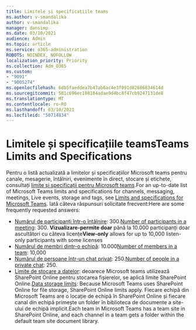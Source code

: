 ```yaml
---
title: Limitele și specificațiile teams
ms.author: v-smandalika
author: v-smandalika
manager: dansimp
ms.date: 03/10/2021
audience: Admin
ms.topic: article
ms.service: o365-administration
ROBOTS: NOINDEX, NOFOLLOW
localization_priority: Priority
ms.collection: Adm_O365
ms.custom:
- "9091"
- "9005274"
ms.openlocfilehash: 6db5faeddea7b47ab6ac4e3f091d82686834614d
ms.sourcegitcommit: 581c696ec108184adae9d4bc8f47cb9247131de8
ms.translationtype: MT
ms.contentlocale: ro-RO
ms.lasthandoff: 03/10/2021
ms.locfileid: "50714834"
---
```

# <a name="teams-limits-and-specifications"></a><span data-ttu-id="37861-102">Limitele și specificațiile teams</span><span class="sxs-lookup"><span data-stu-id="37861-102">Teams Limits and Specifications</span></span>

<span data-ttu-id="37861-103">Pentru o listă actualizată a limitelor și specificațiilor Microsoft teams pentru canale, mesagerie, întâlniri, evenimente în direct, stocare și etichete, consultați [limite și specificații pentru Microsoft teams](https://docs.microsoft.com/microsoftteams/limits-specifications-teams).</span><span class="sxs-lookup"><span data-stu-id="37861-103">For an up-to-date list of Microsoft Teams limits and specifications for channels, messaging, meetings, Live events, storage and tags, see [Limits and specifications for Microsoft Teams](https://docs.microsoft.com/microsoftteams/limits-specifications-teams).</span></span> <span data-ttu-id="37861-104">Iată câteva răspunsuri solicitate frecvent:</span><span class="sxs-lookup"><span data-stu-id="37861-104">Here are some frequently requested answers:</span></span>

- <span data-ttu-id="37861-105">[Numărul de participanți într-o întâlnire](https://docs.microsoft.com/microsoftteams/limits-specifications-teams#meetings-and-calls): 300.</span><span class="sxs-lookup"><span data-stu-id="37861-105">[Number of participants in a meeting](https://docs.microsoft.com/microsoftteams/limits-specifications-teams#meetings-and-calls): 300.</span></span> <span data-ttu-id="37861-106">**Vizualizare-permite doar** până la 10.000 participanți doar ascultători cu câteva licențe</span><span class="sxs-lookup"><span data-stu-id="37861-106">**View-only** allows for up to 10,000 listen-only participants with some licenses</span></span>
- <span data-ttu-id="37861-107">[Numărul de membri dintr-o echipă](https://docs.microsoft.com/microsoftteams/limits-specifications-teams#teams-and-channels): 10.000</span><span class="sxs-lookup"><span data-stu-id="37861-107">[Number of members in a team](https://docs.microsoft.com/microsoftteams/limits-specifications-teams#teams-and-channels): 10,000</span></span>
- <span data-ttu-id="37861-108">[Numărul de persoane într-un chat privat](https://docs.microsoft.com/microsoftteams/limits-specifications-teams#chat): 250.</span><span class="sxs-lookup"><span data-stu-id="37861-108">[Number of people in a private chat](https://docs.microsoft.com/microsoftteams/limits-specifications-teams#chat): 250.</span></span> 
- <span data-ttu-id="37861-109">[Limite de stocare a datelor](https://docs.microsoft.com/microsoftteams/limits-specifications-teams#storage): deoarece Microsoft teams utilizează SharePoint Online pentru stocarea fișierelor, se aplică limite SharePoint Online.</span><span class="sxs-lookup"><span data-stu-id="37861-109">[Data storage limits](https://docs.microsoft.com/microsoftteams/limits-specifications-teams#storage):  Because Microsoft Teams uses SharePoint Online for file storage, SharePoint Online limits apply.</span></span> <span data-ttu-id="37861-110">Fiecare echipă din Microsoft Teams are o locație de echipă în SharePoint Online și fiecare canal din echipă primește un folder în biblioteca de documente a site-ului de echipă implicit.</span><span class="sxs-lookup"><span data-stu-id="37861-110">Each team in Microsoft Teams has a team site in SharePoint Online, and each channel in a team gets a folder within the default team site document library.</span></span>

